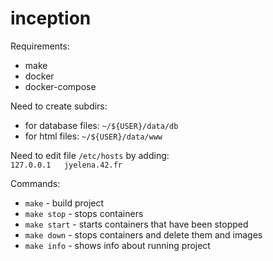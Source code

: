 # inception

Requirements:
- make
- docker
- docker-compose

Need to create subdirs:
- for database files: `~/${USER}/data/db`
- for html files: `~/${USER}/data/www`

Need to edit file `/etc/hosts` by adding:<br>
`127.0.0.1   jyelena.42.fr`

Commands:
- `make` - build project
- `make stop` - stops containers
- `make start` - starts containers that have been stopped
- `make down` - stops containers and delete them and images
- `make info` - shows info about running project